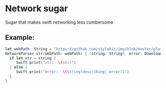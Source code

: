 # Network sugar
Sugar that makes swift networking less cumbersome

## Example:

```swift
let webPath: String = "https://github.com/stylekit/img/blob/master/playlist.json?raw=true"
NetworkParser.str(webPath: webPath) { (string: String?, error: DownloadError?) in
  if let str = string {
     Swift.print("str:  \(str)")
  } else {
     Swift.print("error:  \(String(describing: error))")
  }
}
```

